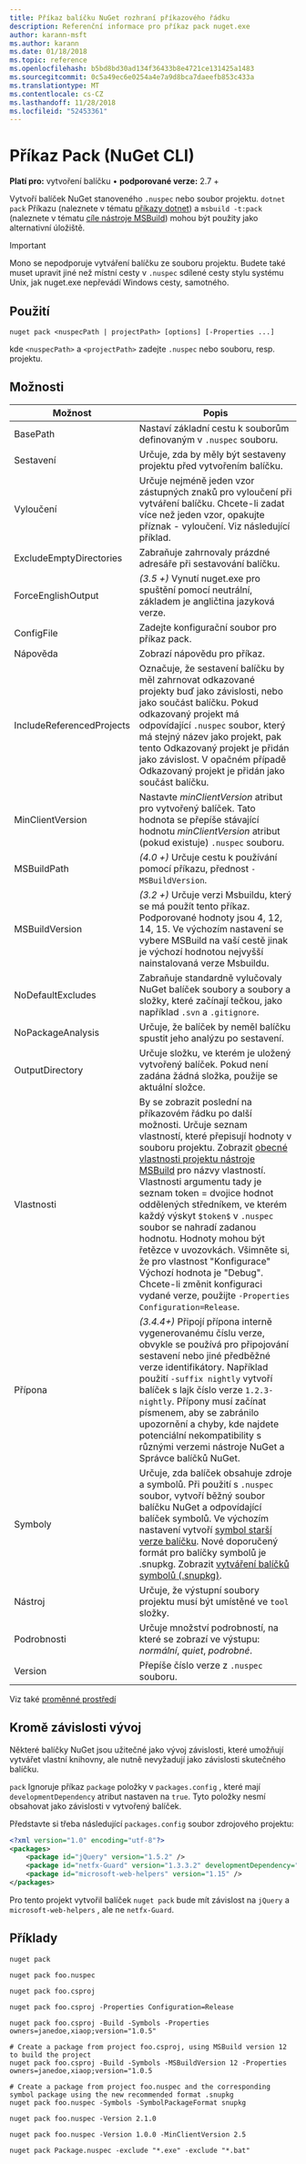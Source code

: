 ```yaml
---
title: Příkaz balíčku NuGet rozhraní příkazového řádku
description: Referenční informace pro příkaz pack nuget.exe
author: karann-msft
ms.author: karann
ms.date: 01/18/2018
ms.topic: reference
ms.openlocfilehash: b5bd8bd30ad134f36433b8e4721ce131425a1483
ms.sourcegitcommit: 0c5a49ec6e0254a4e7a9d8bca7daeefb853c433a
ms.translationtype: MT
ms.contentlocale: cs-CZ
ms.lasthandoff: 11/28/2018
ms.locfileid: "52453361"
---
```

# <a name="pack-command-nuget-cli"></a>Příkaz Pack (NuGet CLI)

**Platí pro:** vytvoření balíčku &bullet; **podporované verze:** 2.7 +

Vytvoří balíček NuGet stanoveného `.nuspec` nebo soubor projektu. `dotnet pack` Příkazu (naleznete v tématu [příkazy dotnet](dotnet-Commands.md)) a `msbuild -t:pack` (naleznete v tématu [cíle nástroje MSBuild](../reference/msbuild-targets.md)) mohou být použity jako alternativní úložiště.

> [!Important]
> Mono se nepodporuje vytváření balíčku ze souboru projektu. Budete také muset upravit jiné než místní cesty v `.nuspec` sdílené cesty stylu systému Unix, jak nuget.exe nepřevádí Windows cesty, samotného.

## <a name="usage"></a>Použití

```cli
nuget pack <nuspecPath | projectPath> [options] [-Properties ...]
```

kde `<nuspecPath>` a `<projectPath>` zadejte `.nuspec` nebo souboru, resp. projektu.

## <a name="options"></a>Možnosti

| Možnost | Popis |
| --- | --- |
| BasePath | Nastaví základní cestu k souborům definovaným v `.nuspec` souboru. |
| Sestavení | Určuje, zda by měly být sestaveny projektu před vytvořením balíčku. |
| Vyloučení | Určuje nejméně jeden vzor zástupných znaků pro vyloučení při vytváření balíčku. Chcete-li zadat více než jeden vzor, opakujte příznak - vyloučení. Viz následující příklad. |
| ExcludeEmptyDirectories | Zabraňuje zahrnovaly prázdné adresáře při sestavování balíčku. |
| ForceEnglishOutput | *(3.5 +)*  Vynutí nuget.exe pro spuštění pomocí neutrální, základem je angličtina jazyková verze. |
| ConfigFile | Zadejte konfigurační soubor pro příkaz pack. |
| Nápověda | Zobrazí nápovědu pro příkaz. |
| IncludeReferencedProjects | Označuje, že sestavení balíčku by měl zahrnovat odkazované projekty buď jako závislosti, nebo jako součást balíčku. Pokud odkazovaný projekt má odpovídající `.nuspec` soubor, který má stejný název jako projekt, pak tento Odkazovaný projekt je přidán jako závislost. V opačném případě Odkazovaný projekt je přidán jako součást balíčku. |
| MinClientVersion | Nastavte *minClientVersion* atribut pro vytvořený balíček. Tato hodnota se přepíše stávající hodnotu *minClientVersion* atribut (pokud existuje) `.nuspec` souboru. |
| MSBuildPath | *(4.0 +)*  Určuje cestu k používání pomocí příkazu, přednost `-MSBuildVersion`. |
| MSBuildVersion | *(3.2 +)*  Určuje verzi Msbuildu, který se má použít tento příkaz. Podporované hodnoty jsou 4, 12, 14, 15. Ve výchozím nastavení se vybere MSBuild na vaší cestě jinak je výchozí hodnotou nejvyšší nainstalovaná verze Msbuildu. |
| NoDefaultExcludes | Zabraňuje standardně vylučovaly NuGet balíček soubory a soubory a složky, které začínají tečkou, jako například `.svn` a `.gitignore`. |
| NoPackageAnalysis | Určuje, že balíček by neměl balíčku spustit jeho analýzu po sestavení. |
| OutputDirectory | Určuje složku, ve kterém je uložený vytvořený balíček. Pokud není zadána žádná složka, použije se aktuální složce. |
| Vlastnosti | By se zobrazit poslední na příkazovém řádku po další možnosti. Určuje seznam vlastností, které přepisují hodnoty v souboru projektu. Zobrazit [obecné vlastnosti projektu nástroje MSBuild](/visualstudio/msbuild/common-msbuild-project-properties) pro názvy vlastností. Vlastnosti argumentu tady je seznam token = dvojice hodnot oddělených středníkem, ve kterém každý výskyt `$token$` v `.nuspec` soubor se nahradí zadanou hodnotu. Hodnoty mohou být řetězce v uvozovkách. Všimněte si, že pro vlastnost "Konfigurace" Výchozí hodnota je "Debug". Chcete-li změnit konfiguraci vydané verze, použijte `-Properties Configuration=Release`. |
| Přípona | *(3.4.4+)*  Připojí přípona interně vygenerovanému číslu verze, obvykle se používá pro připojování sestavení nebo jiné předběžné verze identifikátory. Například použití `-suffix nightly` vytvoří balíček s lajk číslo verze `1.2.3-nightly`. Přípony musí začínat písmenem, aby se zabránilo upozornění a chyby, kde najdete potenciální nekompatibility s různými verzemi nástroje NuGet a Správce balíčků NuGet. |
| Symboly | Určuje, zda balíček obsahuje zdroje a symbolů. Při použití s `.nuspec` soubor, vytvoří běžný soubor balíčku NuGet a odpovídající balíček symbolů. Ve výchozím nastavení vytvoří [symbol starší verze balíčku](../create-packages/Symbol-Packages.md). Nové doporučený formát pro balíčky symbolů je .snupkg. Zobrazit [vytváření balíčků symbolů (.snupkg)](../create-packages/Symbol-Packages-snupkg.md). |
| Nástroj | Určuje, že výstupní soubory projektu musí být umístěné ve `tool` složky. |
| Podrobnosti | Určuje množství podrobností, na které se zobrazí ve výstupu: *normální*, *quiet*, *podrobné*. |
| Version | Přepíše číslo verze z `.nuspec` souboru. |

Viz také [proměnné prostředí](cli-ref-environment-variables.md)

## <a name="excluding-development-dependencies"></a>Kromě závislosti vývoj

Některé balíčky NuGet jsou užitečné jako vývoj závislosti, které umožňují vytvářet vlastní knihovny, ale nutně nevyžadují jako závislosti skutečného balíčku.

`pack` Ignoruje příkaz `package` položky v `packages.config` , které mají `developmentDependency` atribut nastaven na `true`. Tyto položky nesmí obsahovat jako závislosti v vytvořený balíček.

Představte si třeba následující `packages.config` soubor zdrojového projektu:

```xml
<?xml version="1.0" encoding="utf-8"?>
<packages>
    <package id="jQuery" version="1.5.2" />
    <package id="netfx-Guard" version="1.3.3.2" developmentDependency="true" />
    <package id="microsoft-web-helpers" version="1.15" />
</packages>
```

Pro tento projekt vytvořil balíček `nuget pack` bude mít závislost na `jQuery` a `microsoft-web-helpers` , ale ne `netfx-Guard`.

## <a name="examples"></a>Příklady

```cli
nuget pack

nuget pack foo.nuspec

nuget pack foo.csproj

nuget pack foo.csproj -Properties Configuration=Release

nuget pack foo.csproj -Build -Symbols -Properties owners=janedoe,xiaop;version="1.0.5"

# Create a package from project foo.csproj, using MSBuild version 12 to build the project
nuget pack foo.csproj -Build -Symbols -MSBuildVersion 12 -Properties owners=janedoe,xiaop;version="1.0.5

# Create a package from project foo.nuspec and the corresponding symbol package using the new recommended format .snupkg
nuget pack foo.nuspec -Symbols -SymbolPackageFormat snupkg

nuget pack foo.nuspec -Version 2.1.0

nuget pack foo.nuspec -Version 1.0.0 -MinClientVersion 2.5

nuget pack Package.nuspec -exclude "*.exe" -exclude "*.bat"
```
